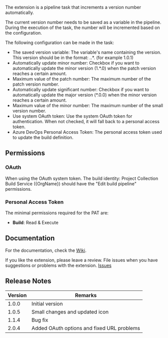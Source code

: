 The extension is a pipeline task that increments a version number automatically.

The current version number needs to be saved as a variable in the pipeline. During the execution of the task, the number will be incremented based on the configuration.

The following configuration can be made in the task:
* The saved version variable: The variable's name containing the version. This version should be in the format: *.*.*. (for example 1.0.1)
* Automatically update minor number: Checkbox if you want to automatically update the minor version (1.*.0) when the patch version reaches a certain amount.
* Maximum value of the patch number: The maximum number of the patch version number.
* Automatically update significant number: Checkbox if you want to automatically update the major version (*.0.0) when the minor version reaches a certain amount.
* Maximum value of the minor number: The maximum number of the small version number.
* Use system OAuth token: Use the system OAuth token for authentication. When not checked, it will fall back to a personal access token.
* Azure DevOps Personal Access Token: The personal access token used to update the build definition.


## Permissions

### OAuth
When using the OAuth system token. The build identity: Project Collection Build Service ({OrgName}) should have the "Edit build pipeline" permissions.

### Personal Access Token

The minimal permissions required for the PAT are:
* **Build**: Read & Execute

## Documentation
For the documentation, check the [Wiki](https://github.com/MaikvanderGaag/msft-extensions/wiki).

If you like the extension, please leave a review. File issues when you have suggestions or problems with the extension.
[Issues](https://github.com/MaikvanderGaag/msft-extensions/issues)


## Release Notes

| Version | Remarks                             |
|---------|-------------------------------------|
| 1.0.0   | Initial version                     |
| 1.0.5   | Small changes and updated icon      |
| 1.1.4   | Bug fix      |
| 2.0.4   | Added OAuth options and fixed URL problems   |
